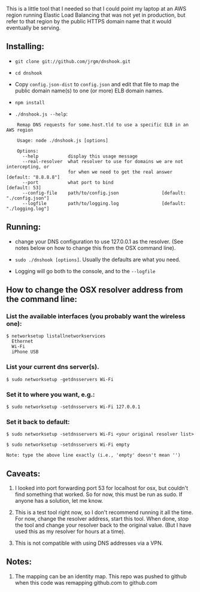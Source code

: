 This is a little tool that I needed so that I could point my laptop at an AWS
region running Elastic Load Balancing that was not yet in production, but
refer to that region by the public HTTPS domain name that it would eventually
be serving.

## Installing:

* `git clone git://github.com/jrgm/dnshook.git`

* `cd dnshook`

* Copy `config.json-dist` to `config.json` and edit that file to map the
  public domain name(s) to one (or more) ELB domain names.

* `npm install`

* `./dnshook.js --help`:
```
    Remap DNS requests for some.host.tld to use a specific ELB in an AWS region
    
    Usage: node ./dnshook.js [options]
    
    Options:
      --help           display this usage message                                   
      --real-resolver  what resolver to use for domains we are not intercepting, or
                       for when we need to get the real answer  [default: "8.8.8.8"]
      --port           what port to bind                               [default: 53]
      --config-file    path/to/config.json                [default: "./config.json"]
      --logfile        path/to/logging.log                [default: "./logging.log"]
```

## Running:

* change your DNS configuration to use 127.0.0.1 as the resolver. (See notes
  below on how to change this from the OSX command line).

* `sudo ./dnshook [options]`. Usually the defaults are what you need.

* Logging will go both to the console, and to the `--logfile`

## How to change the OSX resolver address from the command line:

### List the available interfaces (you probably want the wireless one):

    $ networksetup listallnetworkservices
      Ethernet
      Wi-Fi
      iPhone USB

### List your current dns server(s).
    
    $ sudo networksetup -getdnsservers Wi-Fi
    
### Set it to where you want, e.g.:

    $ sudo networksetup -setdnsservers Wi-Fi 127.0.0.1

### Set it back to default:

    $ sudo networksetup -setdnsservers Wi-Fi <your original resolver list>

    $ sudo networksetup -setdnsservers Wi-Fi empty

    Note: type the above line exactly (i.e., 'empty' doesn't mean '')


## Caveats:

1. I looked into port forwarding port 53 for localhost for osx, but couldn't
   find something that worked. So for now, this must be run as sudo. If anyone
   has a solution, let me know.

2. This is a test tool right now, so I don't recommend running it all the
   time. For now, change the resolver address, start this tool. When done,
   stop the tool and change your resolver back to the original value. (But I
   have used this as my resolver for hours at a time).

3. This is not compatible with using DNS addresses via a VPN.

## Notes:

1. The mapping can be an identity map. This repo was pushed to github when
   this code was remapping github.com to github.com
